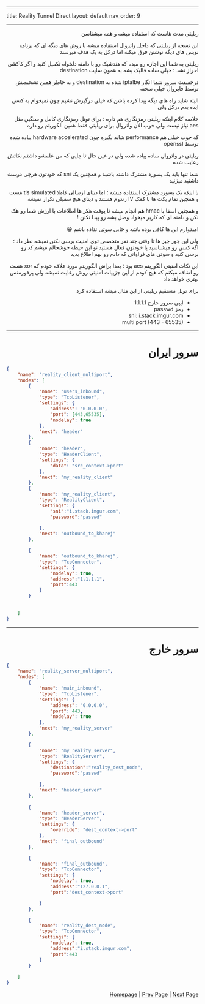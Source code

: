 
* * *

title: Reality Tunnel Direct
layout: default
nav_order: 9

* * *


<div dir="rtl">

ریلیتی مدت هاست که استفاده میشه و همه میشناسن

این نسخه از ریلیتی که داخل واتروال استفاده میشه با روش های دیگه ای که برنامه نویس های دیگه نوشتن فرق میکنه اما درکل به یک هدف میرسند

ریلیتی به شما این اجازه رو میده که هندشیک رو با دامنه دلخواه تکمیل کنید و اگر کاکشن احراز نشد ؛ خیلی ساده فالبک بشه به همون سایت destination

درحقیقت سرور شما انگار iptalbe شده به destination و به خاطر همین تشخیصش توسط فایروال خیلی سخته

البته شاید راه های دیگه پیدا کرده باشن که خیلی درگیرش نشیم چون نمیخوام به کسی ایده بدم درکل ولی

خلاصه کلام اینکه ریلیتی رمزنگاری هم داره ؛ برای تونل رمزنگاری کامل و سنگین مثل aes نیاز نیست ولی خوب الان واتروال برای ریلیتی فقط همین الگوریتم رو داره

که خوب خیلی هم performance شاید نگیره چون hardware accelerated پیاده شده توسط openssl

ریلیتی در واتروال ساده پیاده شده ولی در عین حال تا جایی که من علمشو داشتم نکاتش رعایت شده 

شما تنها باید یک پسورد مشترک داشته باشید و همچنین یک sni که خودتون هرچی دوست داشتید میزنید


با اینکه یک پسورد مشترک استفاده میشه ؛ اما دیتای ارسالی کاملا tls simulated هست و همچین تمام پکت ها با کمک IV رندوم هستند و دیتای هیچ سمپلی تکرار نمیشه 

و همچنین امضا با hmac هم انجام میشه تا یوقت هکر ها اطلاعات با ارزش شما رو هک نکن و دامنه ای که کاربر میخواد وصل بشه رو پیدا نکنن !

امیدوارم این ها کافی بوده باشه و جایی سوتی نداده باشم 😁

ولی این جور چیز ها تا وقتی چند نفر متخصص توی امنیت برسی نکنن نمیشه نظر داد ؛ اگه کسی رو میشناسید یا خودتون فعال هستید تو این حیطه خوشحالم میشم 
کد رو برسی کنید و سوتی های فراوانی که دادم رو بهم اطلاع بدید

این نکات امنیتی الگوریتم aes بود ؛ بعدا براش الگوریتم مورد علاقه خودم که xor هست رو اضافه میکنم که هیچ کودم از این جزییات امنیتی روش رعایت نمیشه ولی پرفورمنس بهتری خواهد داد



 برای تونل مستقیم ریلیتی از این مثال میشه استفاده کرد


- ایپی سرور خارج 1.1.1.1
- رمز passwd
- sni: i.stack.imgur.com
- multi port (443 - 65535)


* * *

# سرور ایران

</div>


```json
{
    "name": "reality_client_multiport",
    "nodes": [
        {
            "name": "users_inbound",
            "type": "TcpListener",
            "settings": {
                "address": "0.0.0.0",
                "port": [443,65535],
                "nodelay": true
            },
            "next": "header"
        },
        {
            "name": "header",
            "type": "HeaderClient",
            "settings": {
                "data": "src_context->port"
            },
            "next": "my_reality_client"
        },
        {
            "name": "my_reality_client",
            "type": "RealityClient",
            "settings": {
                "sni":"i.stack.imgur.com",
                "password":"passwd"

            },
            "next": "outbound_to_kharej"
        },

        {
            "name": "outbound_to_kharej",
            "type": "TcpConnector",
            "settings": {
                "nodelay": true,
                "address":"1.1.1.1",
                "port":443
            }
        }
     
      
    ]
}
```

<div dir="rtl">


* * *

# سرور خارج




</div>

```json
{
    "name": "reality_server_multiport",
    "nodes": [
        {
            "name": "main_inbound",
            "type": "TcpListener",
            "settings": {
                "address": "0.0.0.0",
                "port": 443,
                "nodelay": true
            },
            "next": "my_reality_server"
        },

        {
            "name": "my_reality_server",
            "type": "RealityServer",
            "settings": {
                "destination":"reality_dest_node",
                "password":"passwd"

            },
            "next": "header_server"
        },
        
        {
            "name": "header_server",
            "type": "HeaderServer",
            "settings": {
                "override": "dest_context->port"
            },
            "next": "final_outbound"
        },

        {
            "name": "final_outbound",
            "type": "TcpConnector",
            "settings": {
                "nodelay": true,
                "address":"127.0.0.1",
                "port":"dest_context->port"

            }
        },

        {
            "name": "reality_dest_node",
            "type": "TcpConnector",
            "settings": {
                "nodelay": true,
                "address":"i.stack.imgur.com",
                "port":443
            }
        }
      
    ]
}


```

<div dir="rtl">


[Homepage](.) | [Prev Page](Reverse-Tunnel) | [Next Page](Reality-Reverse-Tunnel)
